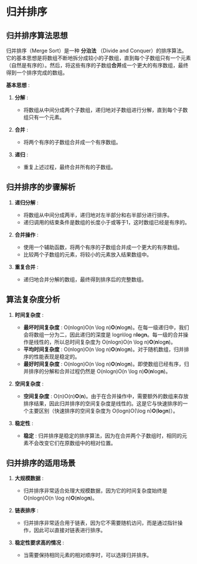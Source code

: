 # 归并排序

## 归并排序算法思想

归并排序（Merge Sort）是一种 **分治法** （Divide and Conquer）的排序算法。它的基本思想是将数组不断地拆分成较小的子数组，直到每个子数组只有一个元素（自然是有序的）。然后，将这些有序的子数组**合并**成一个更大的有序数组，最终得到一个排序完成的数组。

 **基本思想** :

1. **分解** :

   * 将数组从中间分成两个子数组，递归地对子数组进行分解，直到每个子数组只有一个元素。
2. **合并** :

   * 将两个有序的子数组合并成一个有序数组。
3. **递归** :

   * 重复上述过程，最终合并所有的子数组。

## 归并排序的步骤解析

1. **递归分解** :

   * 将数组从中间分成两半，递归地对左半部分和右半部分进行排序。
   * 递归调用的结束条件是数组的长度小于或等于1，这时数组已经是有序的。
2. **合并操作** :

   * 使用一个辅助函数，将两个有序的子数组合并成一个更大的有序数组。
   * 比较两个子数组的元素，将较小的元素放入结果数组中。
3. **重复合并** :

   * 递归地合并分解的数组，最终得到排序后的完整数组。

## 算法复杂度分析

1. **时间复杂度** :

   * **最坏时间复杂度** : O(nlog⁡n)O(n \log n)**O**(**n**log**n**)。在每一级递归中，我们会将数组一分为二，因此递归的深度是 log⁡n\log n**lo**g**n**。每一级的合并操作是线性的，所以总时间复杂度为 O(nlog⁡n)O(n \log n)**O**(**n**log**n**)。
   * **平均时间复杂度** : O(nlog⁡n)O(n \log n)**O**(**n**log**n**)。对于随机数组，归并排序的性能表现是稳定的。
   * **最好时间复杂度** : O(nlog⁡n)O(n \log n)**O**(**n**log**n**)。即使数组已经有序，归并排序的分解和合并过程仍然是 O(nlog⁡n)O(n \log n)**O**(**n**log**n**)。
2. **空间复杂度** :

   * **空间复杂度** : O(n)O(n)**O**(**n**)。由于在合并操作中，需要额外的数组来存放排序结果，因此归并排序的空间复杂度是线性的。这是它与快速排序的一个主要区别（快速排序的空间复杂度为 O(log⁡n)O(\log n)**O**(**lo**g**n**)）。
3. **稳定性** :

   * **稳定** : 归并排序是稳定的排序算法，因为在合并两个子数组时，相同的元素不会改变它们在原数组中的相对位置。


## 归并排序的适用场景

1. **大规模数据** :

   * 归并排序非常适合处理大规模数据，因为它的时间复杂度始终是 O(nlog⁡n)O(n \log n)**O**(**n**log**n**)。
2. **链表排序** :

   * 归并排序非常适合用于链表，因为它不需要随机访问，而是通过指针操作，因此可以直接对链表进行排序。
3. **稳定性要求高的情况** :

   * 当需要保持相同元素的相对顺序时，可以选择归并排序。
